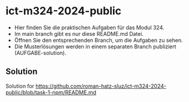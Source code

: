 # ict-m324-2024-public

- Hier finden Sie die praktischen Aufgaben für das Modul 324.
- Im main branch gibt es nur diese README.md Datei.
- Öffnen Sie den entsprechenden Branch, um die Aufgaben zu sehen.
- Die Musterlösungen werden in einem separaten Branch publiziert (AUFGABE-solution).

## Solution
Solution for https://github.com/roman-hatz-sluz/ict-m324-2024-public/blob/task-1-npm/README.md
